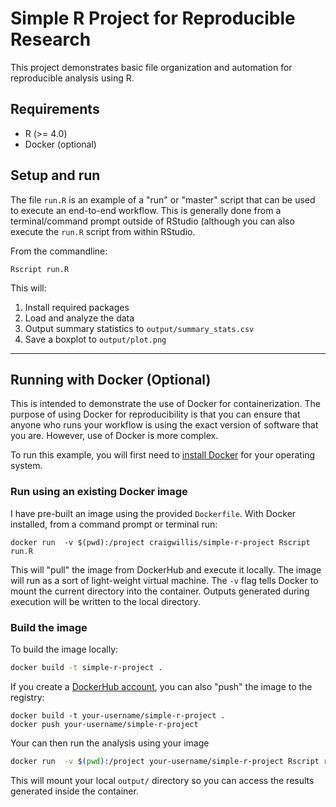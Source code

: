 # Simple R Project for Reproducible Research

This project demonstrates basic file organization and automation 
for reproducible analysis using R.

## Requirements

- R (>= 4.0)
- Docker (optional)

## Setup and run

The file `run.R` is an example of a "run" or "master" script that 
can be used to execute an end-to-end workflow. This is generally
done from a terminal/command prompt outside of RStudio (although
you can also execute the `run.R` script from within RStudio.

From the commandline:
```
Rscript run.R
```

This will:
1. Install required packages
2. Load and analyze the data
3. Output summary statistics to `output/summary_stats.csv`
4. Save a boxplot to `output/plot.png`

---

## Running with Docker (Optional)

This is intended to demonstrate the use of Docker for containerization.
The purpose of using Docker for reproducibility is that you can
ensure that anyone who runs your workflow is using the exact version
of software that you are. However, use of Docker is more complex.

To run this example, you will first need to [install Docker](https://docs.docker.com/engine/install/) for your operating system.

### Run using an existing Docker image

I have pre-built an image using the provided `Dockerfile`. With
Docker installed, from a command prompt or terminal run:

```
docker run  -v $(pwd):/project craigwillis/simple-r-project Rscript run.R
```

This will "pull" the image from DockerHub and execute it locally. 
The image will run as a sort of light-weight virtual machine. 
The `-v` flag tells Docker to mount the current directory into the 
container. Outputs generated during execution will be written to the
local directory.


### Build the image

To build the image locally:

```bash
docker build -t simple-r-project .
```

If you create a [DockerHub account](http://hub.docker.com/), you can also
"push" the image to the registry:
```
docker build -t your-username/simple-r-project .
docker push your-username/simple-r-project
```

Your can then run the analysis using your image

```bash
docker run  -v $(pwd):/project your-username/simple-r-project Rscript run.R
```

This will mount your local `output/` directory so you can access the results generated inside the container.
